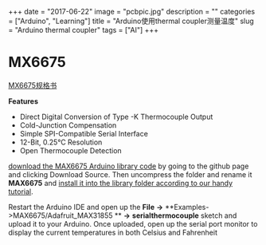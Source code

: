 +++
date = "2017-06-22"
image = "pcbpic.jpg"
description = ""
categories = ["Arduino", "Learning"]
title = "Arduino使用thermal coupler测量温度"
slug = "Arduino thermal coupler"
tags = ["AI"]
+++

# MX6675

[MX6675规格书](http://datasheets.maximintegrated.com/en/ds/MAX6675.pdf)

**Features**



- Direct Digital Conversion of Type -K Thermocouple Output
- Cold-Junction Compensation
- Simple SPI-Compatible Serial Interface
- 12-Bit, 0.25°C Resolution
- Open Thermocouple Detection

[download the MAX6675 Arduino library code](http://github.com/adafruit/MAX6675-library) by going to the github page and clicking Download Source. Then uncompress the folder and rename it **MAX6675** and [install it into the library folder according to our handy tutorial](http://learn.adafruit.com/arduino-tips-tricks-and-techniques/arduino-libraries).

Restart the Arduino IDE and open up the **File** **->** **Examples->MAX6675/Adafruit_MAX31855 ** **->** **serialthermocouple** sketch and upload it to your Arduino. Once uploaded, open up the serial port monitor to display the current temperatures in both Celsius and Fahrenheit